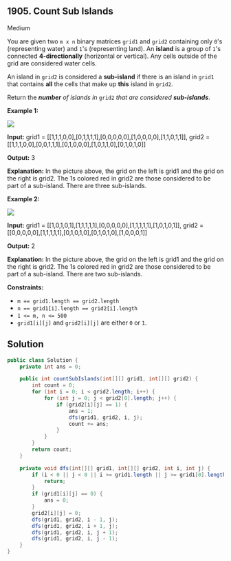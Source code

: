 ## 1905\. Count Sub Islands

Medium

You are given two `m x n` binary matrices `grid1` and `grid2` containing only `0`'s (representing water) and `1`'s (representing land). An **island** is a group of `1`'s connected **4-directionally** (horizontal or vertical). Any cells outside of the grid are considered water cells.

An island in `grid2` is considered a **sub-island** if there is an island in `grid1` that contains **all** the cells that make up **this** island in `grid2`.

Return the _**number** of islands in_ `grid2` _that are considered **sub-islands**_.

**Example 1:**

![](https://assets.leetcode.com/uploads/2021/06/10/test1.png)

**Input:** grid1 = [[1,1,1,0,0],[0,1,1,1,1],[0,0,0,0,0],[1,0,0,0,0],[1,1,0,1,1]], grid2 = [[1,1,1,0,0],[0,0,1,1,1],[0,1,0,0,0],[1,0,1,1,0],[0,1,0,1,0]]

**Output:** 3

**Explanation:** In the picture above, the grid on the left is grid1 and the grid on the right is grid2. The 1s colored red in grid2 are those considered to be part of a sub-island. There are three sub-islands.

**Example 2:**

![](https://assets.leetcode.com/uploads/2021/06/03/testcasex2.png)

**Input:** grid1 = [[1,0,1,0,1],[1,1,1,1,1],[0,0,0,0,0],[1,1,1,1,1],[1,0,1,0,1]], grid2 = [[0,0,0,0,0],[1,1,1,1,1],[0,1,0,1,0],[0,1,0,1,0],[1,0,0,0,1]]

**Output:** 2

**Explanation:** In the picture above, the grid on the left is grid1 and the grid on the right is grid2. The 1s colored red in grid2 are those considered to be part of a sub-island. There are two sub-islands.

**Constraints:**

*   `m == grid1.length == grid2.length`
*   `n == grid1[i].length == grid2[i].length`
*   `1 <= m, n <= 500`
*   `grid1[i][j]` and `grid2[i][j]` are either `0` or `1`.

## Solution

```java
public class Solution {
    private int ans = 0;

    public int countSubIslands(int[][] grid1, int[][] grid2) {
        int count = 0;
        for (int i = 0; i < grid2.length; i++) {
            for (int j = 0; j < grid2[0].length; j++) {
                if (grid2[i][j] == 1) {
                    ans = 1;
                    dfs(grid1, grid2, i, j);
                    count += ans;
                }
            }
        }
        return count;
    }

    private void dfs(int[][] grid1, int[][] grid2, int i, int j) {
        if (i < 0 || j < 0 || i >= grid1.length || j >= grid1[0].length || grid2[i][j] == 0) {
            return;
        }
        if (grid1[i][j] == 0) {
            ans = 0;
        }
        grid2[i][j] = 0;
        dfs(grid1, grid2, i - 1, j);
        dfs(grid1, grid2, i + 1, j);
        dfs(grid1, grid2, i, j + 1);
        dfs(grid1, grid2, i, j - 1);
    }
}
```